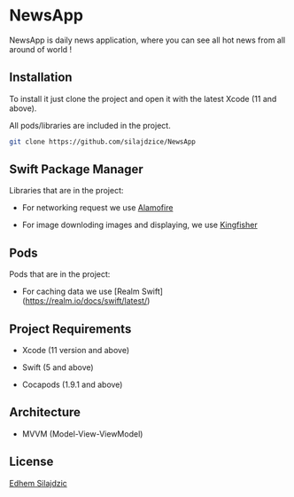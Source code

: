 # NewsApp

NewsApp is daily news application, where you can see all hot news from all around of world !

## Installation

To install it just clone the project and open it with the latest Xcode (11 and above). 

All pods/libraries are included in the project.

```bash
git clone https://github.com/silajdzice/NewsApp
```

## Swift Package Manager

Libraries that are in the project:

- For networking request we use [Alamofire](https://github.com/Alamofire/Alamofire)

- For image downloding images and displaying, we use [Kingfisher](https://github.com/onevcat/Kingfisher)


## Pods

Pods that are in the project:

- For caching data we use [Realm Swift] (https://realm.io/docs/swift/latest/)

## Project Requirements
- Xcode (11 version and above)

- Swift (5 and above)

- Cocapods (1.9.1 and above)

## Architecture

- MVVM (Model-View-ViewModel) 

## License
[Edhem Silajdzic](https://silajdzice.github.io/)
